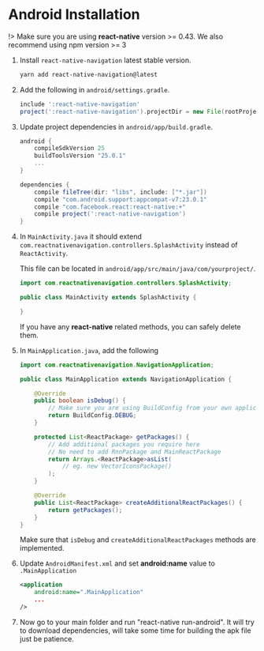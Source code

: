 # Android Installation

!> Make sure you are using **react-native** version >= 0.43. We also recommend using npm version >= 3

1. Install `react-native-navigation` latest stable version.

	```sh
	yarn add react-native-navigation@latest
	```

2. Add the following in `android/settings.gradle`.

	```groovy
	include ':react-native-navigation'
	project(':react-native-navigation').projectDir = new File(rootProject.projectDir, '../node_modules/react-native-navigation/android/app/')
	```

3. Update project dependencies in `android/app/build.gradle`.
	```groovy
	android {
		compileSdkVersion 25
		buildToolsVersion "25.0.1"
		...
	}

	dependencies {
		compile fileTree(dir: "libs", include: ["*.jar"])
		compile "com.android.support:appcompat-v7:23.0.1"
		compile "com.facebook.react:react-native:+"
		compile project(':react-native-navigation')
	}
	```

4. In `MainActivity.java` it should extend `com.reactnativenavigation.controllers.SplashActivity` instead of `ReactActivity`.

	This file can be located in `android/app/src/main/java/com/yourproject/`.

	```java
	import com.reactnativenavigation.controllers.SplashActivity;

	public class MainActivity extends SplashActivity {

	}
	```

	If you have any **react-native** related methods, you can safely delete them.

5. In `MainApplication.java`, add the following
	```java
	import com.reactnativenavigation.NavigationApplication;

	public class MainApplication extends NavigationApplication {

		@Override
		public boolean isDebug() {
			// Make sure you are using BuildConfig from your own application
			return BuildConfig.DEBUG;
		}

		protected List<ReactPackage> getPackages() {
			// Add additional packages you require here
			// No need to add RnnPackage and MainReactPackage
			return Arrays.<ReactPackage>asList(
				// eg. new VectorIconsPackage()
			);
		}

		@Override
		public List<ReactPackage> createAdditionalReactPackages() {
			return getPackages();
		}
	}
	```

	Make sure that `isDebug` and `createAdditionalReactPackages` methods are implemented.

6. Update `AndroidManifest.xml` and set **android:name** value to `.MainApplication`
	```xml
	<application
		android:name=".MainApplication"
		...
	/>
	```

7. Now go to your main folder and run "react-native run-android". It will try to download dependencies, will take some time for building the apk file just be patience.
